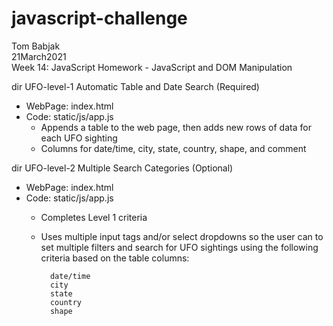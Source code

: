 # javascript-challenge
Tom Babjak   
21March2021   
Week 14: JavaScript Homework - JavaScript and DOM Manipulation

dir UFO-level-1
Automatic Table and Date Search (Required)   
- WebPage: index.html 
- Code: static/js/app.js 
    - Appends a table to the web page, then adds new rows of data for each UFO sighting
    - Columns for date/time, city, state, country, shape, and comment

dir UFO-level-2
Multiple Search Categories (Optional)   
- WebPage: index.html 
- Code: static/js/app.js 
    - Completes Level 1 criteria
    - Uses multiple input tags and/or select dropdowns so the user can to set multiple filters and search for UFO sightings using the following criteria based on the table columns:

            date/time
            city
            state
            country
            shape
